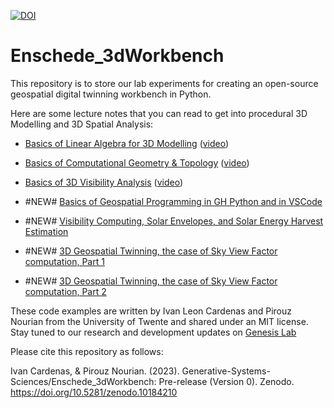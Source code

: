[![DOI](https://zenodo.org/badge/DOI/10.5281/zenodo.10184210.svg)](https://doi.org/10.5281/zenodo.10184210)


# Enschede_3dWorkbench

This repository is to store our lab experiments for creating an open-source geospatial digital twinning workbench in Python. 

Here are some lecture notes that you can read to get into procedural 3D Modelling and 3D Spatial Analysis:
* [Basics of Linear Algebra for 3D Modelling](https://www.researchgate.net/publication/335571959_Rudiments_of_Linear_Algebra_Computer_Graphics) ([video](https://www.youtube.com/watch?v=7culbiD5oxs&ab_channel=PirouzNourian))
* [Basics of Computational Geometry & Topology](https://www.researchgate.net/publication/344297280_Rudiments_of_Geometry_and_Topology_for_Computational_Design) ([video](https://www.youtube.com/watch?v=GbLL8WemVOM&ab_channel=PirouzNourian))
* [Basics of 3D Visibility Analysis](https://www.researchgate.net/publication/346203188_Visibility_Sky-View-Factor_Solar_Irradiation_and_Solar_Envelope) ([video](https://www.youtube.com/watch?v=LAsLUwy_MGw&ab_channel=PirouzNourian))

* #NEW# [Basics of Geospatial Programming in GH Python and in VSCode](https://youtu.be/nQJI33tRqQs)
* #NEW# [Visibility Computing, Solar Envelopes, and Solar Energy Harvest Estimation](https://youtu.be/RMF6TSsco4I)
* #NEW# [3D Geospatial Twinning, the case of Sky View Factor computation, Part 1](https://youtu.be/IcHCbUHpdn0)
* #NEW# [3D Geospatial Twinning, the case of Sky View Factor computation, Part 2](https://youtu.be/vZbgFauBJAo)


These code examples are written by Ivan Leon Cardenas and Pirouz Nourian from the University of Twente and shared under an MIT license. 
Stay tuned to our research and development updates on [Genesis Lab](https://genesis-lab.dev/)

Please cite this repository as follows:

Ivan Cardenas, & Pirouz Nourian. (2023). Generative-Systems-Sciences/Enschede_3dWorkbench: Pre-release (Version 0). Zenodo. https://doi.org/10.5281/zenodo.10184210
